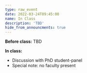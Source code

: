 ```yaml
---
type: raw_event
date: 2022-03-24T09:45:00
name: In Class
description: 'TBD'
hide_from_announcments: true
---
```


**Before class:** TBD

**In class:** 
* Discussion with PhD student-panel
* Special note: no faculty present

